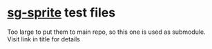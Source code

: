 # [sg-sprite](https://github.com/AbsurdlySuspicious/sg-sprite) test files

Too large to put them to main repo, so this one is used as submodule.  
Visit link in title for details

